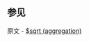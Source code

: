

## 参见

原文 - [$sqrt (aggregation)]( https://docs.mongodb.com/manual/reference/operator/aggregation/sqrt/ )

